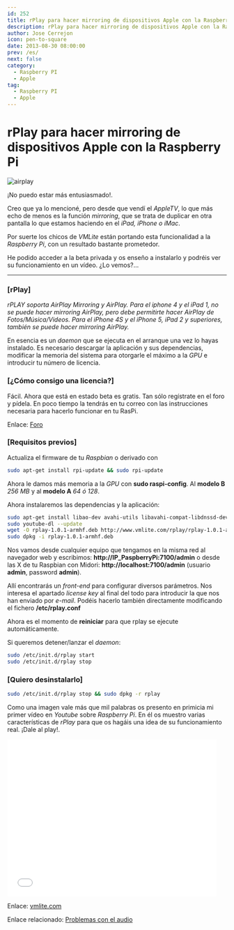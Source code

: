 ```yaml
---
id: 252
title: rPlay para hacer mirroring de dispositivos Apple con la Raspberry Pi
description: rPlay para hacer mirroring de dispositivos Apple con la Raspberry Pi
author: Jose Cerrejon
icon: pen-to-square
date: 2013-08-30 08:00:00
prev: /es/
next: false
category:
  - Raspberry PI
  - Apple
tag:
  - Raspberry PI
  - Apple
---
```


# rPlay para hacer mirroring de dispositivos Apple con la Raspberry Pi

![airplay](/images/airplay.jpg)

¡No puedo estar más entusiasmado!.

Creo que ya lo mencioné, pero desde que vendí el *AppleTV*, lo que más echo de menos es la función *mirroring*, que se trata de duplicar en otra pantalla lo que estamos haciendo en el *iPad, iPhone o iMac*.

Por suerte los chicos de *VMLite* están portando esta funcionalidad a la *Raspberry Pi*, con un resultado bastante prometedor.

He podido acceder a la beta privada y os enseño a instalarlo y podréis ver su funcionamiento en un vídeo. ¿Lo vemos?...

- - -
###  [rPlay]

*rPLAY soporta AirPlay Mirroring y AirPlay. Para el iphone 4 y el iPad 1, no se puede hacer mirroring AirPlay, pero debe permitirte hacer AirPlay de Fotos/Música/Videos. Para el iPhone 4S y el iPhone 5, iPad 2 y superiores, también se puede hacer mirroring AirPlay.*

En esencia es un *daemon* que se ejecuta en el arranque una vez lo hayas instalado. Es necesario descargar la aplicación y sus dependencias, modificar la memoria del sistema para otorgarle el máximo a la *GPU* e introducir tu número de licencia.

###  [¿Cómo consigo una licencia?]

Fácil. Ahora que está en estado beta es gratis. Tan sólo regístrate en el foro y pídela. En poco tiempo la tendrás en tu correo con las instrucciones necesaria para hacerlo funcionar en tu RasPi.

Enlace: [Foro](http://www.vmlite.com/index.php?option=com_kunena&Itemid=158&func=view&catid=23&id=11658)

###  [Requisitos previos]

Actualiza el firmware de tu *Raspbian* o derivado con

```bash
sudo apt-get install rpi-update && sudo rpi-update
```

Ahora le damos más memoria a la *GPU* con **sudo raspi-config**. Al **modelo B** *256 MB* y al **modelo A** *64 ó 128*.

Ahora instalaremos las dependencias y la aplicación:

```bash
sudo apt-get install libao-dev avahi-utils libavahi-compat-libdnssd-dev libva-dev youtube-dl
sudo youtube-dl --update
wget -O rplay-1.0.1-armhf.deb http://www.vmlite.com/rplay/rplay-1.0.1-armhf.deb
sudo dpkg -i rplay-1.0.1-armhf.deb     
```

Nos vamos desde cualquier equipo que tengamos en la misma red al navegador web y escribimos: **http://IP_PaspberryPi:7100/admin** o desde las X de tu Raspbian con Midori: **http://localhost:7100/admin** (usuario **admin**, password **admin**).

Allí encontrarás un *front-end* para configurar diversos parámetros. Nos interesa el apartado *license key* al final del todo para introducir la que nos han enviado por *e-mail*. Podéis hacerlo también directamente modificando el fichero **/etc/rplay.conf**

Ahora es el momento de **reiniciar** para que rplay se ejecute automáticamente. 

Si queremos detener/lanzar el *daemon*:

```bash
sudo /etc/init.d/rplay start
sudo /etc/init.d/rplay stop
```

###  [Quiero desinstalarlo]

```bash
sudo /etc/init.d/rplay stop && sudo dpkg -r rplay
```

Como una imagen vale más que mil palabras os presento en primicia mi primer vídeo en *Youtube* sobre *Raspberry Pi*. En él os muestro varias características de *rPlay* para que os hagáis una idea de su funcionamiento real. ¡Dale al play!.



<iframe width="480" height="360" src="//www.youtube.com/embed/iwtbKHGZa_M" frameborder="0" allowfullscreen></iframe>

Enlace: [vmlite.com](http://www.vmlite.com)

Enlace relacionado: [Problemas con el audio](http://cagewebdev.com/index.php/raspberry-pi-getting-audio-working/)